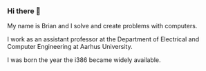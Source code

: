 ### Hi there 👋

My name is Brian and I solve and create problems with computers.

I work as an assistant professor at the Department of Electrical and Computer Engineering at Aarhus University.

I was born the year the i386 became widely available.

<!--
**bvda/bvda** is a ✨ _special_ ✨ repository because its `README.md` (this file) appears on your GitHub profile.

Here are some ideas to get you started:

- 🔭 I’m currently working on ...
- 🌱 I’m currently learning ...
- 👯 I’m looking to collaborate on ...
- 🤔 I’m looking for help with ...
- 💬 Ask me about ...
- 📫 How to reach me: ...
- 😄 Pronouns: ...
- ⚡ Fun fact: ...
-->
